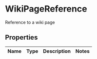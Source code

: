 

# WikiPageReference

Reference to a wiki page
## Properties

Name | Type | Description | Notes
------------ | ------------- | ------------- | -------------



